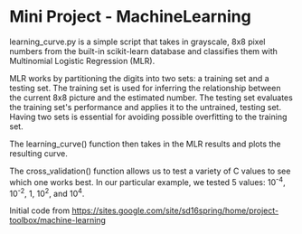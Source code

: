 # Mini Project - MachineLearning

learning_curve.py is a simple script that takes in grayscale, 8x8 pixel numbers from the built-in scikit-learn database and classifies them with Multinomial Logistic Regression (MLR). 


MLR works by partitioning the digits into two sets: a training set and a testing set. The training set is used for inferring the relationship between the current 8x8 picture and the estimated number. The testing set evaluates the training set's performance and applies it to the untrained, testing set. Having two sets is essential for avoiding possible overfitting to the training set. 

The learning_curve() function then takes in the MLR results and plots the resulting curve.

The cross_validation() function allows us to test a variety of C values to see which one works best. In our particular example, we tested 5 values: 10<sup>-4</sup>, 10<sup>-2</sup>, 1, 10<sup>2</sup>, and 10<sup>4</sup>.

Initial code from https://sites.google.com/site/sd16spring/home/project-toolbox/machine-learning
